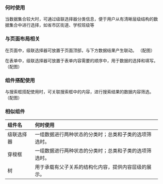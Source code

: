 

### 何时使用

当数据集合较大时，可通过级联选择器分类信息，便于用户从有清晰层级结构的数据集合中进行选择，如省市区街道、学校班级等

### 与页面布局相关

在页面中，级联选择器可放置于页面顶部，与下方数据结果产生联动。
（配图）

在表单中，级联选择器可放置于表单内容需要的顺序中，用于数据的选择和填写。
（配图）


### 组件搭配使用
与搜索框搭配使用时，可关联搜索框中的内容，进行搜索结果的数据内容筛选。
（配图）

### 相似组件

| 组件名     | 何时使用                                                   |
| :-----     | :--------------------------------------------------------- |
| 级联选择器 | 一组数据进行两种状态的分类时；总类和子类的选项筛选时。     |
| 穿梭框     | 一组数据进行两种状态的分类时；总类和子类的选项筛选时。     |
| 树         | 用于承载有父子关系的结构化内容，提供内容层级的展示。       |
